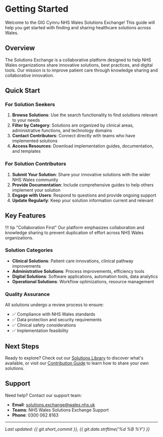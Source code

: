 # Getting Started

Welcome to the GIG Cymru NHS Wales Solutions Exchange! This guide will help you get started with finding and sharing healthcare solutions across Wales.

## Overview

The Solutions Exchange is a collaborative platform designed to help NHS Wales organizations share innovative solutions, best practices, and digital tools. Our mission is to improve patient care through knowledge sharing and collaborative innovation.

## Quick Start

### For Solution Seekers

1. **Browse Solutions**: Use the search functionality to find solutions relevant to your needs
2. **Filter by Category**: Solutions are organized by clinical areas, administrative functions, and technology domains
3. **Contact Contributors**: Connect directly with teams who have implemented solutions
4. **Access Resources**: Download implementation guides, documentation, and templates

### For Solution Contributors

1. **Submit Your Solution**: Share your innovative solutions with the wider NHS Wales community
2. **Provide Documentation**: Include comprehensive guides to help others implement your solution
3. **Engage with Users**: Respond to questions and provide ongoing support
4. **Update Regularly**: Keep your solution information current and relevant

## Key Features

!!! tip "Collaboration First"
    Our platform emphasizes collaboration and knowledge sharing to prevent duplication of effort across NHS Wales organizations.

### Solution Categories

- **Clinical Solutions**: Patient care innovations, clinical pathway improvements
- **Administrative Solutions**: Process improvements, efficiency tools
- **Digital Solutions**: Software applications, automation tools, data analytics
- **Operational Solutions**: Workflow optimizations, resource management

### Quality Assurance

All solutions undergo a review process to ensure:

- ✅ Compliance with NHS Wales standards
- ✅ Data protection and security requirements
- ✅ Clinical safety considerations
- ✅ Implementation feasibility

## Next Steps

Ready to explore? Check out our [Solutions Library](solutions-library.md) to discover what's available, or visit our [Contribution Guide](contribution-guide.md) to learn how to share your own solutions.

## Support

Need help? Contact our support team:

- **Email**: solutions.exchange@wales.nhs.uk
- **Teams**: NHS Wales Solutions Exchange Support
- **Phone**: 0300 062 8163

---

*Last updated: {{ git.short_commit }}, {{ git.date.strftime('%d %B %Y') }}*
